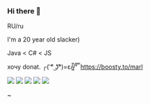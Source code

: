 ### Hi there 👋
RU/ru

I'm a 20 year old slacker)

Java < C# < JS

хочу donat. ┌( ͝° ͜ʖ͡°)=ε/̵͇̿/’̿’̿ ̿   https://boosty.to/marl

![](httpstps://github-profile-summary-cards.vercel.app/api/cards/profile-details?username=MrMarL&theme=nord_dark)
![](https://github-profile-summary-cards.vercel.app/api/cards/repos-per-language?username=MrMarL&theme=nord_dark)
![](https://github-profile-summary-cards.vercel.app/api/cards/most-commit-language?username=MrMarL&theme=nord_dark)
![](https://github-profile-summary-cards.vercel.app/api/cards/stats?username=MrMarL&theme=nord_dark)
![](https://github-profile-summary-cards.vercel.app/api/cards/productive-time?username=MrMarL&theme=nord_dark)

~
